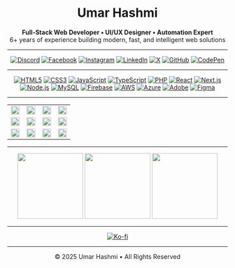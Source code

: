 <div align="center">

# Umar Hashmi

</div>

<div align="center">

**Full-Stack Web Developer • UI/UX Designer • Automation Expert**<br/>
6+ years of experience building modern, fast, and intelligent web solutions

</div>

---

<div align="center">

[![Discord](https://img.shields.io/badge/Discord-7289DA?style=flat&logo=discord&logoColor=white)](https://discord.gg/your-invite-link)
[![Facebook](https://img.shields.io/badge/Facebook-1877F2?style=flat&logo=facebook&logoColor=white)](https://www.facebook.com/umarhashmi.dev)
[![Instagram](https://img.shields.io/badge/Instagram-E4405F?style=flat&logo=instagram&logoColor=white)](https://www.instagram.com/umarhashmi.dev/)
[![LinkedIn](https://img.shields.io/badge/LinkedIn-0077B5?style=flat&logo=linkedin&logoColor=white)](https://www.linkedin.com/in/umarhashmi-dev)
[![X](https://img.shields.io/badge/X-000000?style=flat&logo=x&logoColor=white)](https://twitter.com/umarhashmi_dev)
[![GitHub](https://img.shields.io/badge/GitHub-181717?style=flat&logo=github&logoColor=white)](https://github.com/umarhashmi-dev)
[![CodePen](https://img.shields.io/badge/CodePen-000000?style=flat&logo=codepen&logoColor=white)](https://codepen.io/umarhashmi-dev)

</div>

---

<div align="center">

[![HTML5](https://img.shields.io/badge/HTML5-E34F26?style=flat&logo=html5&logoColor=white)](https://html5.com)
[![CSS3](https://img.shields.io/badge/CSS3-1572B6?style=flat&logo=css3&logoColor=white)](https://css3.com)
[![JavaScript](https://img.shields.io/badge/JavaScript-F7DF1E?style=flat&logo=javascript&logoColor=black)](https://javascript.com)
[![TypeScript](https://img.shields.io/badge/TypeScript-3178C6?style=flat&logo=typescript&logoColor=white)](https://typescriptlang.org)
[![PHP](https://img.shields.io/badge/PHP-777BB4?style=flat&logo=php&logoColor=white)](https://php.net)
[![React](https://img.shields.io/badge/React-20232A?style=flat&logo=react&logoColor=61DAFB)](https://reactjs.org)
[![Next.js](https://img.shields.io/badge/Next.js-000000?style=flat&logo=nextdotjs&logoColor=white)](https://nextjs.org)
[![Node.js](https://img.shields.io/badge/Node.js-339933?style=flat&logo=node.js&logoColor=white)](https://nodejs.org)
[![MySQL](https://img.shields.io/badge/MySQL-4479A1?style=flat&logo=mysql&logoColor=white)](https://mysql.com)
[![Firebase](https://img.shields.io/badge/Firebase-FFCA28?style=flat&logo=firebase&logoColor=black)](https://firebase.google.com)
[![AWS](https://img.shields.io/badge/AWS-FF9900?style=flat&logo=amazonaws&logoColor=white)](https://aws.amazon.com)
[![Azure](https://img.shields.io/badge/Azure-0078D4?style=flat&logo=microsoftazure&logoColor=white)](https://azure.microsoft.com)
[![Adobe](https://img.shields.io/badge/Adobe-FF0000?style=flat&logo=adobe&logoColor=white)](https://adobe.com)
[![Figma](https://img.shields.io/badge/Figma-F24E1E?style=flat&logo=figma&logoColor=white)](https://figma.com)

</div>

---

<div align="center">
  <table>
    <tr>
      <td width="25%"><img src="https://i.postimg.cc/25F1GTYv/Advanced-Digital-Transformation-1.jpg" width="100%"></td>
      <td width="25%"><img src="https://i.postimg.cc/C1hzQDM2/Advertising-with-Meta-1.jpg" width="100%"></td>
      <td width="25%"><img src="https://i.postimg.cc/4dWmkdmx/Building-Generative-Al-Powered-Applications-with-1.jpg" width="100%"></td>
      <td width="25%"><img src="https://i.postimg.cc/Zqh962G4/CSS-and-Javascript-1.jpg" width="100%"></td>
    </tr>
    <tr>
      <td width="25%"><img src="https://i.postimg.cc/8css1S6B/Customer-Understanding-and-Digital-Marketing-1.jpg" width="100%"></td>
      <td width="25%"><img src="https://i.postimg.cc/jqkLMLp8/Foundations-of-User-Experience-UX-Design-1.jpg" width="100%"></td>
      <td width="25%"><img src="https://i.postimg.cc/wMPMMG5K/Fundamentals-of-Social-Media-Advertising-1.jpg" width="100%"></td>
      <td width="25%"><img src="https://i.postimg.cc/hPzh6KgK/Generative-Al-Prompt-Engineering-Basics-1.jpg" width="100%"></td>
    </tr>
    <tr>
      <td width="25%"><img src="https://i.postimg.cc/WbBtPxbg/IBM-Generative-AI-Engineering-1.jpg" width="100%"></td>
      <td width="25%"><img src="https://i.postimg.cc/P51JfKPc/Introduction-to-Front-End-Development-1.jpg" width="100%"></td>
      <td width="25%"><img src="https://i.postimg.cc/jjK5DNfj/Introduction-to-Web-Development-University-of-California-Davis-Course-1.jpg" width="100%"></td>
      <td width="25%"><img src="https://i.postimg.cc/5t3tL05S/Microsoft-AI-Product-Manager-specialization-1.jpg" width="100%"></td>
    </tr>
  </table>
</div>

---

<div align="center">

<img src="https://github-readme-stats.vercel.app/api?username=umarhashmi-dev&theme=dark&hide_border=false&include_all_commits=true&count_private=true" height="150"/>
<img src="https://nirzak-streak-stats.vercel.app/?user=umarhashmi-dev&theme=dark&hide_border=false" height="150"/>
<img src="https://github-readme-stats.vercel.app/api/top-langs/?username=umarhashmi-dev&theme=dark&hide_border=false&layout=compact" height="150"/>

</div>

---

<div align="center">

[![Ko-fi](https://img.shields.io/badge/Ko--fi-F16061?style=flat&logo=ko-fi&logoColor=white)](https://ko-fi.com/umarhashmi_dev)

</div>

---

<div align="center">

© 2025 Umar Hashmi • All Rights Reserved

</div>
